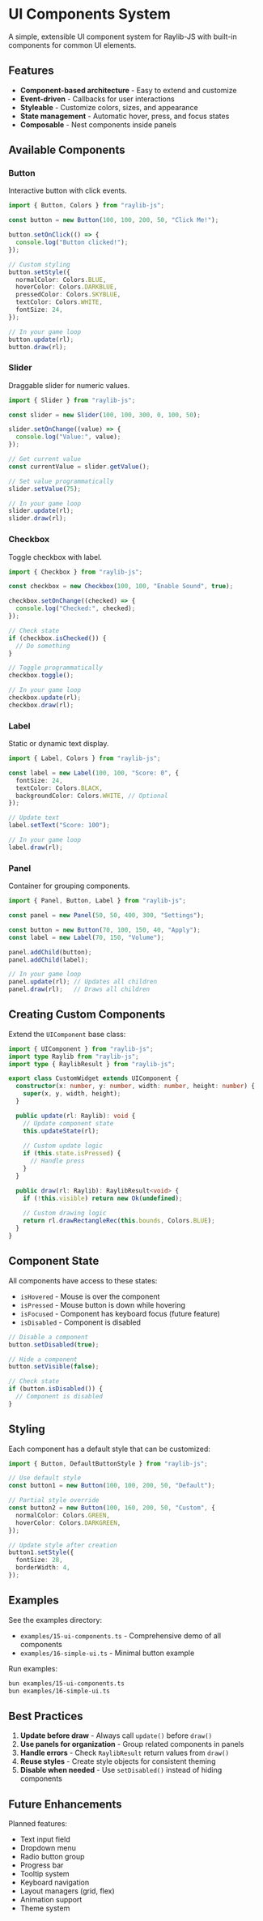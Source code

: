 # UI Components System

A simple, extensible UI component system for Raylib-JS with built-in components for common UI elements.

## Features

- **Component-based architecture** - Easy to extend and customize
- **Event-driven** - Callbacks for user interactions
- **Styleable** - Customize colors, sizes, and appearance
- **State management** - Automatic hover, press, and focus states
- **Composable** - Nest components inside panels

## Available Components

### Button
Interactive button with click events.

```typescript
import { Button, Colors } from "raylib-js";

const button = new Button(100, 100, 200, 50, "Click Me!");

button.setOnClick(() => {
  console.log("Button clicked!");
});

// Custom styling
button.setStyle({
  normalColor: Colors.BLUE,
  hoverColor: Colors.DARKBLUE,
  pressedColor: Colors.SKYBLUE,
  textColor: Colors.WHITE,
  fontSize: 24,
});

// In your game loop
button.update(rl);
button.draw(rl);
```

### Slider
Draggable slider for numeric values.

```typescript
import { Slider } from "raylib-js";

const slider = new Slider(100, 100, 300, 0, 100, 50);

slider.setOnChange((value) => {
  console.log("Value:", value);
});

// Get current value
const currentValue = slider.getValue();

// Set value programmatically
slider.setValue(75);

// In your game loop
slider.update(rl);
slider.draw(rl);
```

### Checkbox
Toggle checkbox with label.

```typescript
import { Checkbox } from "raylib-js";

const checkbox = new Checkbox(100, 100, "Enable Sound", true);

checkbox.setOnChange((checked) => {
  console.log("Checked:", checked);
});

// Check state
if (checkbox.isChecked()) {
  // Do something
}

// Toggle programmatically
checkbox.toggle();

// In your game loop
checkbox.update(rl);
checkbox.draw(rl);
```

### Label
Static or dynamic text display.

```typescript
import { Label, Colors } from "raylib-js";

const label = new Label(100, 100, "Score: 0", {
  fontSize: 24,
  textColor: Colors.BLACK,
  backgroundColor: Colors.WHITE, // Optional
});

// Update text
label.setText("Score: 100");

// In your game loop
label.draw(rl);
```

### Panel
Container for grouping components.

```typescript
import { Panel, Button, Label } from "raylib-js";

const panel = new Panel(50, 50, 400, 300, "Settings");

const button = new Button(70, 100, 150, 40, "Apply");
const label = new Label(70, 150, "Volume");

panel.addChild(button);
panel.addChild(label);

// In your game loop
panel.update(rl); // Updates all children
panel.draw(rl);   // Draws all children
```

## Creating Custom Components

Extend the `UIComponent` base class:

```typescript
import { UIComponent } from "raylib-js";
import type Raylib from "raylib-js";
import type { RaylibResult } from "raylib-js";

export class CustomWidget extends UIComponent {
  constructor(x: number, y: number, width: number, height: number) {
    super(x, y, width, height);
  }

  public update(rl: Raylib): void {
    // Update component state
    this.updateState(rl);
    
    // Custom update logic
    if (this.state.isPressed) {
      // Handle press
    }
  }

  public draw(rl: Raylib): RaylibResult<void> {
    if (!this.visible) return new Ok(undefined);
    
    // Custom drawing logic
    return rl.drawRectangleRec(this.bounds, Colors.BLUE);
  }
}
```

## Component State

All components have access to these states:

- `isHovered` - Mouse is over the component
- `isPressed` - Mouse button is down while hovering
- `isFocused` - Component has keyboard focus (future feature)
- `isDisabled` - Component is disabled

```typescript
// Disable a component
button.setDisabled(true);

// Hide a component
button.setVisible(false);

// Check state
if (button.isDisabled()) {
  // Component is disabled
}
```

## Styling

Each component has a default style that can be customized:

```typescript
import { Button, DefaultButtonStyle } from "raylib-js";

// Use default style
const button1 = new Button(100, 100, 200, 50, "Default");

// Partial style override
const button2 = new Button(100, 160, 200, 50, "Custom", {
  normalColor: Colors.GREEN,
  hoverColor: Colors.DARKGREEN,
});

// Update style after creation
button1.setStyle({
  fontSize: 28,
  borderWidth: 4,
});
```

## Examples

See the examples directory:
- `examples/15-ui-components.ts` - Comprehensive demo of all components
- `examples/16-simple-ui.ts` - Minimal button example

Run examples:
```bash
bun examples/15-ui-components.ts
bun examples/16-simple-ui.ts
```

## Best Practices

1. **Update before draw** - Always call `update()` before `draw()`
2. **Use panels for organization** - Group related components in panels
3. **Handle errors** - Check `RaylibResult` return values from `draw()`
4. **Reuse styles** - Create style objects for consistent theming
5. **Disable when needed** - Use `setDisabled()` instead of hiding components

## Future Enhancements

Planned features:
- Text input field
- Dropdown menu
- Radio button group
- Progress bar
- Tooltip system
- Keyboard navigation
- Layout managers (grid, flex)
- Animation support
- Theme system
